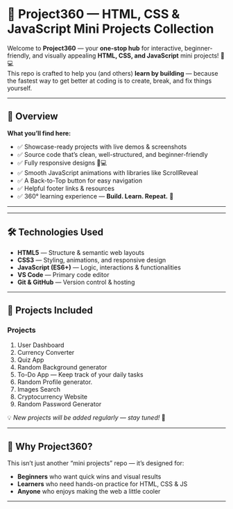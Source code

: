 # 🚀 Project360 — HTML, CSS & JavaScript Mini Projects Collection  

Welcome to **Project360** — your **one-stop hub** for interactive, beginner-friendly, and visually appealing **HTML, CSS, and JavaScript** mini projects! 🎯💻  
This repo is crafted to help you (and others) **learn by building** — because the fastest way to get better at coding is to create, break, and fix things yourself.  
 

---

## 📌 Overview  

**What you’ll find here:**  
- ✅ Showcase-ready projects with live demos & screenshots  
- ✅ Source code that’s clean, well-structured, and beginner-friendly  
- ✅ Fully responsive designs 📱💻  
- ✅ Smooth JavaScript animations with libraries like ScrollReveal  
- ✅ A Back-to-Top button for easy navigation  
- ✅ Helpful footer links & resources  
- ✅ 360° learning experience — **Build. Learn. Repeat.** 🔄  

---

<!-- ## 🌐 Live Demo  
🔗 **[View All Projects in Action](#)** _(Replace with your GitHub Pages or hosting link)_ -->

---

## 🛠 Technologies Used  

- **HTML5** — Structure & semantic web layouts  
- **CSS3** — Styling, animations, and responsive design  
- **JavaScript (ES6+)** — Logic, interactions & functionalities  
- **VS Code** — Primary code editor  
- **Git & GitHub** — Version control & hosting  
<!-- - **ScrollReveal.js** — Smooth scroll animations   -->
---

## 📂 Projects Included  

<!-- Each project comes with:  
📸 **Image Preview** | 📜 **Code Link** | 🎯 **Live Demo** -->

### Projects 
1. User Dashboard  
2. Currency Converter
3. Quiz App 
4. Random Background generator  
5. To-Do App — Keep track of your daily tasks  
6. Random Profile generator.
7. Images Search     
8. Cryptocurrency Website
9. Random Password Generator



💡 _New projects will be added regularly — stay tuned!_ 🔔

---

## 🎯 Why Project360?  

This isn’t just another “mini projects” repo — it’s designed for:  
- **Beginners** who want quick wins and visual results  
- **Learners** who need hands-on practice for HTML, CSS & JS  
- **Anyone** who enjoys making the web a little cooler  

---

<!-- ## 📦 Installation & Usage  

1️⃣ **Clone this repository**  
```bash
git clone https://github.com/your-username/project360.git -->
